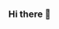 ### Hi there 👋

<!--
**YUNINGHUANG1996/YUNINGHUANG1996** is a ✨ _special_ ✨ repository because its `README.md` (this file) appears on your GitHub profile.

git status
git add .
git commit -m <message>
git push origin main
